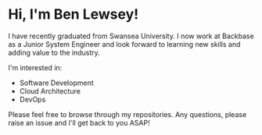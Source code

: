 # Hi, I'm Ben Lewsey!

I have recently graduated from Swansea University. I now work at Backbase as a Junior System Engineer and look forward to learning new skills and adding value to the industry.

I'm interested in:
- Software Development
- Cloud Architecture
- DevOps

Please feel free to browse through my repositories. Any questions, please raise an issue and I'll get back to you ASAP!
